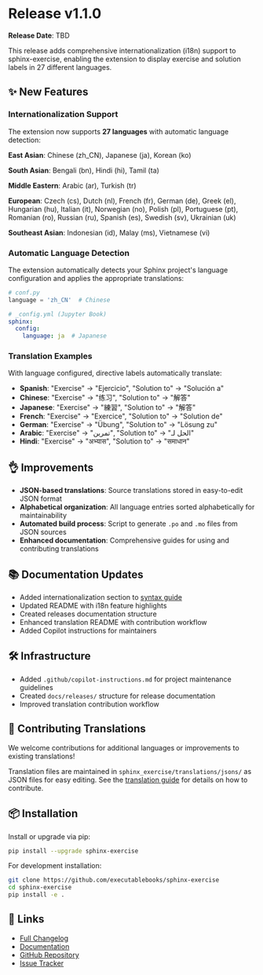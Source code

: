 # Release v1.1.0

**Release Date**: TBD

This release adds comprehensive internationalization (i18n) support to sphinx-exercise, enabling the extension to display exercise and solution labels in 27 different languages.

## ✨ New Features

### Internationalization Support

The extension now supports **27 languages** with automatic language detection:

**East Asian**: Chinese (zh_CN), Japanese (ja), Korean (ko)

**South Asian**: Bengali (bn), Hindi (hi), Tamil (ta)

**Middle Eastern**: Arabic (ar), Turkish (tr)

**European**: Czech (cs), Dutch (nl), French (fr), German (de), Greek (el), Hungarian (hu), Italian (it), Norwegian (no), Polish (pl), Portuguese (pt), Romanian (ro), Russian (ru), Spanish (es), Swedish (sv), Ukrainian (uk)

**Southeast Asian**: Indonesian (id), Malay (ms), Vietnamese (vi)

### Automatic Language Detection

The extension automatically detects your Sphinx project's language configuration and applies the appropriate translations:

```python
# conf.py
language = 'zh_CN'  # Chinese
```

```yaml
# _config.yml (Jupyter Book)
sphinx:
  config:
    language: ja  # Japanese
```

### Translation Examples

With language configured, directive labels automatically translate:

- **Spanish**: "Exercise" → "Ejercicio", "Solution to" → "Solución a"
- **Chinese**: "Exercise" → "练习", "Solution to" → "解答"
- **Japanese**: "Exercise" → "練習", "Solution to" → "解答"
- **French**: "Exercise" → "Exercice", "Solution to" → "Solution de"
- **German**: "Exercise" → "Übung", "Solution to" → "Lösung zu"
- **Arabic**: "Exercise" → "تمرين", "Solution to" → "الحل لـ"
- **Hindi**: "Exercise" → "अभ्यास", "Solution to" → "समाधान"

## 👌 Improvements

- **JSON-based translations**: Source translations stored in easy-to-edit JSON format
- **Alphabetical organization**: All language entries sorted alphabetically for maintainability
- **Automated build process**: Script to generate `.po` and `.mo` files from JSON sources
- **Enhanced documentation**: Comprehensive guides for using and contributing translations

## 📚 Documentation Updates

- Added internationalization section to [syntax guide](../syntax.md#internationalization-i18n)
- Updated README with i18n feature highlights
- Created releases documentation structure
- Enhanced translation README with contribution workflow
- Added Copilot instructions for maintainers

## 🛠️ Infrastructure

- Added `.github/copilot-instructions.md` for project maintenance guidelines
- Created `docs/releases/` structure for release documentation
- Improved translation contribution workflow

## 🙏 Contributing Translations

We welcome contributions for additional languages or improvements to existing translations!

Translation files are maintained in `sphinx_exercise/translations/jsons/` as JSON files for easy editing. See the [translation guide](https://github.com/executablebooks/sphinx-exercise/tree/main/sphinx_exercise/translations) for details on how to contribute.

## 📦 Installation

Install or upgrade via pip:

```bash
pip install --upgrade sphinx-exercise
```

For development installation:

```bash
git clone https://github.com/executablebooks/sphinx-exercise
cd sphinx-exercise
pip install -e .
```

## 🔗 Links

- [Full Changelog](https://github.com/executablebooks/sphinx-exercise/blob/main/CHANGELOG.md)
- [Documentation](https://ebp-sphinx-exercise.readthedocs.io/en/latest/)
- [GitHub Repository](https://github.com/executablebooks/sphinx-exercise)
- [Issue Tracker](https://github.com/executablebooks/sphinx-exercise/issues)

